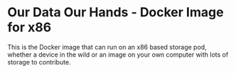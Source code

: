 # Our Data Our Hands - Docker Image for x86
This is the Docker image that can run on an x86 based storage pod, whether a device in the wild or an image on your own computer with lots of storage to contribute.